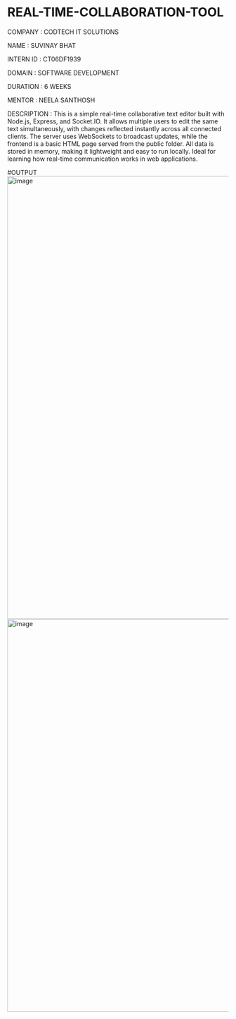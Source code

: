 # REAL-TIME-COLLABORATION-TOOL

COMPANY : CODTECH IT SOLUTIONS

NAME : SUVINAY BHAT

INTERN ID : CT06DF1939

DOMAIN : SOFTWARE DEVELOPMENT

DURATION : 6 WEEKS

MENTOR : NEELA SANTHOSH

DESCRIPTION : 
This is a simple real-time collaborative text editor built with Node.js, Express, and Socket.IO. It allows multiple users to edit the same text simultaneously, with changes reflected instantly across all connected clients. The server uses WebSockets to broadcast updates, while the frontend is a basic HTML page served from the public folder. All data is stored in memory, making it lightweight and easy to run locally. Ideal for learning how real-time communication works in web applications.

#OUTPUT
<img width="1812" height="1005" alt="image" src="https://github.com/user-attachments/assets/ac3d17d1-1519-4a58-94e3-b126439f8e16" />
<img width="1488" height="891" alt="image" src="https://github.com/user-attachments/assets/13bad0bc-dfb0-4a01-bea0-c4149fbc87c1" />

